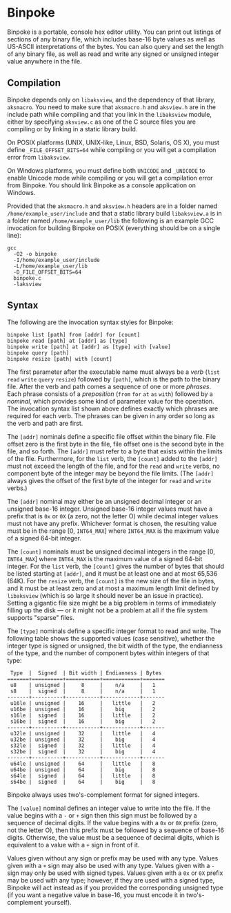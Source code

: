 # Binpoke

Binpoke is a portable, console hex editor utility.  You can print out listings of sections of any binary file, which includes base-16 byte values as well as US-ASCII interpretations of the bytes.  You can also query and set the length of any binary file, as well as read and write any signed or unsigned integer value anywhere in the file.

## Compilation

Binpoke depends only on `libaksview`, and the dependency of that library, `aksmacro`.  You need to make sure that `aksmacro.h` and `aksview.h` are in the include path while compiling and that you link in the `libaksview` module, either by specifying `aksview.c` as one of the C source files you are compiling or by linking in a static library build.

On POSIX platforms (UNIX, UNIX-like, Linux, BSD, Solaris, OS X), you must define `_FILE_OFFSET_BITS=64` while compiling or you will get a compilation error from `libaksview`.

On Windows platforms, you must define both `UNICODE` and `_UNICODE` to enable Unicode mode while compiling or you will get a compilation error from Binpoke.  You should link Binpoke as a console application on Windows.

Provided that the `aksmacro.h` and `aksview.h` headers are in a folder named `/home/example_user/include` and that a static library build `libaksview.a` is in a folder named `/home/example_user/lib` the following is an example GCC invocation for building Binpoke on POSIX (everything should be on a single line):

    gcc
      -O2 -o binpoke
      -I/home/example_user/include
      -L/home/example_user/lib
      -D_FILE_OFFSET_BITS=64
      binpoke.c
      -laksview

## Syntax

The following are the invocation syntax styles for Binpoke:

    binpoke list [path] from [addr] for [count]
    binpoke read [path] at [addr] as [type]
    binpoke write [path] at [addr] as [type] with [value]
    binpoke query [path]
    binpoke resize [path] with [count]

The first parameter after the executable name must always be a _verb_ (`list` `read` `write` `query` `resize`) followed by `[path]`, which is the path to the binary file.  After the verb and path comes a sequence of one or more _phrases_.  Each phrase consists of a _preposition_ (`from` `for` `at` `as` `with`) followed by a _nominal_, which provides some kind of parameter value for the operation.  The invocation syntax list shown above defines exactly which phrases are required for each verb.  The phrases can be given in any order so long as the verb and path are first.

The `[addr]` nominals define a specific file offset within the binary file.  File offset zero is the first byte in the file, file offset one is the second byte in the file, and so forth.  The `[addr]` must refer to a byte that exists within the limits of the file.  Furthermore, for the `list` verb, the `[count]` added to the `[addr]` must not exceed the length of the file, and for the `read` and `write` verbs, no component byte of the integer may be beyond the file limits.  (The `[addr]` always gives the offset of the first byte of the integer for `read` and `write` verbs.)

The `[addr]` nominal may either be an unsigned decimal integer or an unsigned base-16 integer.  Unsigned base-16 integer values must have a prefix that is `0x` or `0X` (a zero, not the letter O) while decimal integer values must not have any prefix.  Whichever format is chosen, the resulting value must be in the range [0, `INT64_MAX`] where `INT64_MAX` is the maximum value of a signed 64-bit integer.

The `[count]` nominals must be unsigned decimal integers in the range [0, `INT64_MAX`] where `INT64_MAX` is the maximum value of a signed 64-bit integer.  For the `list` verb, the `[count]` gives the number of bytes that should be listed starting at `[addr]`, and it must be at least one and at most 65,536 (64K).  For the `resize` verb, the `[count]` is the new size of the file in bytes, and it must be at least zero and at most a maximum length limit defined by `libaksview` (which is so large it should never be an issue in practice).  Setting a gigantic file size might be a big problem in terms of immediately filling up the disk &mdash; or it might not be a problem at all if the file system supports "sparse" files.

The `[type]` nominals define a specific integer format to read and write.  The following table shows the supported values (case sensitive), whether the integer type is signed or unsigned, the bit width of the type, the endianness of the type, and the number of component bytes within integers of that type:

     Type  |  Signed  | Bit width | Endianness | Bytes
    =======+==========+===========+============+=======
     u8    | unsigned |     8     |    n/a     |   1
     s8    |  signed  |     8     |    n/a     |   1
    -------+----------+-----------+------------+-------
     u16le | unsigned |    16     |   little   |   2
     u16be | unsigned |    16     |    big     |   2
     s16le |  signed  |    16     |   little   |   2
     s16be |  signed  |    16     |    big     |   2
    -------+----------+-----------+------------+-------
     u32le | unsigned |    32     |   little   |   4
     u32be | unsigned |    32     |    big     |   4
     s32le |  signed  |    32     |   little   |   4
     s32be |  signed  |    32     |    big     |   4
    -------+----------+-----------+------------+-------
     u64le | unsigned |    64     |   little   |   8
     u64be | unsigned |    64     |    big     |   8
     s64le |  signed  |    64     |   little   |   8
     s64be |  signed  |    64     |    big     |   8

Binpoke always uses two's-complement format for signed integers.

The `[value]` nominal defines an integer value to write into the file.  If the value begins with a `-` or `+` sign then this sign must be followed by a sequence of decimal digits.  If the value begins with a `0x` or `0X` prefix (zero, not the letter O), then this prefix must be followed by a sequence of base-16 digits.  Otherwise, the value must be a sequence of decimal digits, which is equivalent to a value with a `+` sign in front of it.

Values given without any sign or prefix may be used with any type.  Values given with a `+` sign may also be used with any type.  Values given with a `-` sign may only be used with signed types.  Values given with a `0x` or `0X` prefix may be used with any type; however, if they are used with a signed type, Binpoke will act instead as if you provided the corresponding unsigned type (if you want a negative value in base-16, you must encode it in two's-complement yourself).

